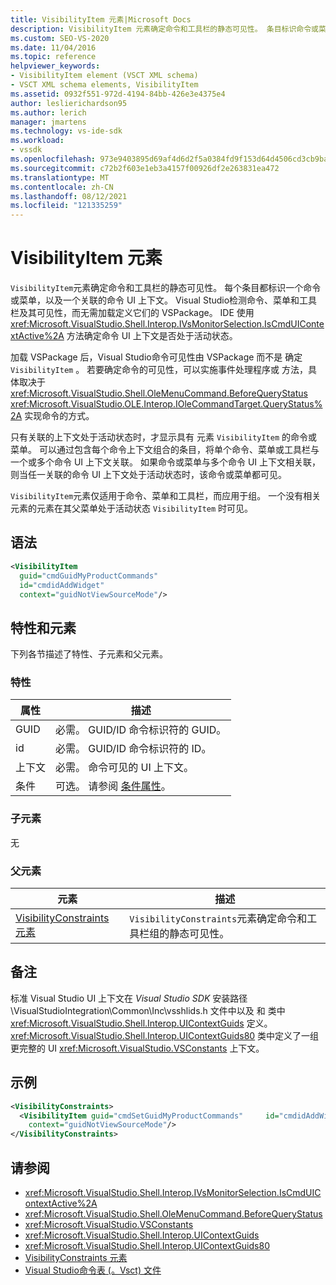 ```yaml
---
title: VisibilityItem 元素|Microsoft Docs
description: VisibilityItem 元素确定命令和工具栏的静态可见性。 条目标识命令或菜单以及关联的命令 UI 上下文。
ms.custom: SEO-VS-2020
ms.date: 11/04/2016
ms.topic: reference
helpviewer_keywords:
- VisibilityItem element (VSCT XML schema)
- VSCT XML schema elements, VisibilityItem
ms.assetid: 0932f551-972d-4194-84bb-426e3e4375e4
author: leslierichardson95
ms.author: lerich
manager: jmartens
ms.technology: vs-ide-sdk
ms.workload:
- vssdk
ms.openlocfilehash: 973e9403895d69af4d6d2f5a0384fd9f153d64d4506cd3cb9ba64d9e6c350e37
ms.sourcegitcommit: c72b2f603e1eb3a4157f00926df2e263831ea472
ms.translationtype: MT
ms.contentlocale: zh-CN
ms.lasthandoff: 08/12/2021
ms.locfileid: "121335259"
---
```

# <a name="visibilityitem-element"></a>VisibilityItem 元素
`VisibilityItem`元素确定命令和工具栏的静态可见性。 每个条目都标识一个命令或菜单，以及一个关联的命令 UI 上下文。 Visual Studio检测命令、菜单和工具栏及其可见性，而无需加载定义它们的 VSPackage。 IDE 使用 <xref:Microsoft.VisualStudio.Shell.Interop.IVsMonitorSelection.IsCmdUIContextActive%2A> 方法确定命令 UI 上下文是否处于活动状态。

 加载 VSPackage 后，Visual Studio命令可见性由 VSPackage 而不是 确定 `VisibilityItem` 。 若要确定命令的可见性，可以实施事件处理程序或 方法，具体取决于 <xref:Microsoft.VisualStudio.Shell.OleMenuCommand.BeforeQueryStatus> <xref:Microsoft.VisualStudio.OLE.Interop.IOleCommandTarget.QueryStatus%2A> 实现命令的方式。

 只有关联的上下文处于活动状态时，才显示具有 元素 `VisibilityItem` 的命令或菜单。 可以通过包含每个命令上下文组合的条目，将单个命令、菜单或工具栏与一个或多个命令 UI 上下文关联。 如果命令或菜单与多个命令 UI 上下文相关联，则当任一关联的命令 UI 上下文处于活动状态时，该命令或菜单都可见。

 `VisibilityItem`元素仅适用于命令、菜单和工具栏，而应用于组。 一个没有相关元素的元素在其父菜单处于活动状态 `VisibilityItem` 时可见。

## <a name="syntax"></a>语法

```xml
<VisibilityItem
  guid="cmdGuidMyProductCommands"
  id="cmdidAddWidget"
  context="guidNotViewSourceMode"/>
```

## <a name="attributes-and-elements"></a>特性和元素
 下列各节描述了特性、子元素和父元素。

### <a name="attributes"></a>特性

|属性|描述|
|---------------|-----------------|
|GUID|必需。 GUID/ID 命令标识符的 GUID。|
|id|必需。 GUID/ID 命令标识符的 ID。|
|上下文|必需。 命令可见的 UI 上下文。|
|条件|可选。 请参阅 [条件属性](../extensibility/vsct-xml-schema-conditional-attributes.md)。|

### <a name="child-elements"></a>子元素
 无

### <a name="parent-elements"></a>父元素

|元素|描述|
|-------------|-----------------|
|[VisibilityConstraints 元素](../extensibility/visibilityconstraints-element.md)|`VisibilityConstraints`元素确定命令和工具栏组的静态可见性。|

## <a name="remarks"></a>备注
 标准 Visual Studio UI 上下文在 *Visual Studio SDK* 安装路径 \VisualStudioIntegration\Common\Inc\vsshlids.h 文件中以及 和 类中 <xref:Microsoft.VisualStudio.Shell.Interop.UIContextGuids> 定义。 <xref:Microsoft.VisualStudio.Shell.Interop.UIContextGuids80> 类中定义了一组更完整的 UI <xref:Microsoft.VisualStudio.VSConstants> 上下文。

## <a name="example"></a>示例

```xml
<VisibilityConstraints>
  <VisibilityItem guid="cmdSetGuidMyProductCommands"     id="cmdidAddWidget"
    context="guidNotViewSourceMode"/>
</VisibilityConstraints>
```

## <a name="see-also"></a>请参阅
- <xref:Microsoft.VisualStudio.Shell.Interop.IVsMonitorSelection.IsCmdUIContextActive%2A>
- <xref:Microsoft.VisualStudio.Shell.OleMenuCommand.BeforeQueryStatus>
- <xref:Microsoft.VisualStudio.VSConstants>
- <xref:Microsoft.VisualStudio.Shell.Interop.UIContextGuids>
- <xref:Microsoft.VisualStudio.Shell.Interop.UIContextGuids80>
- [VisibilityConstraints 元素](../extensibility/visibilityconstraints-element.md)
- [Visual Studio命令表 (。Vsct) 文件](../extensibility/internals/visual-studio-command-table-dot-vsct-files.md)
